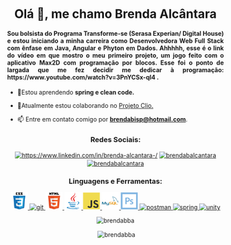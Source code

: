 <h1 align="center">Olá 👋, me chamo Brenda Alcântara</h1>
<h4 align="justify">Sou bolsista do Programa Transforme-se (Serasa Experian/ Digital House) e estou iniciando a minha carreira como Desenvolvedora Web Full Stack com ênfase em Java, Angular e Phyton em Dados. Ahhhhh, esse é o link do vídeo em que mostro o meu primeiro projeto, um jogo feito com o aplicativo Max2D com programação por blocos. Esse foi o ponto de largada que me fez decidir me dedicar à programação: https://www.youtube.com/watch?v=3PnYCSx-ql4 .</h4>

- 🌱Estou aprendendo **spring e clean code.**

- 👯Atualmente estou colaborando no [Projeto Clio.](https://github.com/aline-fagundes/projetoclio)

- 📫 Entre em contato comigo por **brendabisp@hotmail.com**.

<h3 align="center">Redes Sociais:</h3>
<p align="center">
<a href="https://linkedin.com/in/https://www.linkedin.com/in/brenda-alcantara-/" target="blank"><img align="center" src="https://raw.githubusercontent.com/rahuldkjain/github-profile-readme-generator/master/src/images/icons/Social/linked-in-alt.svg" alt="https://www.linkedin.com/in/brenda-alcantara-/" height="30" width="40" /></a>
<a href="https://fb.com/brendabalcantara" target="blank"><img align="center" src="https://raw.githubusercontent.com/rahuldkjain/github-profile-readme-generator/master/src/images/icons/Social/facebook.svg" alt="brendabalcantara" height="30" width="40" /></a>
<a href="https://instagram.com/brendabalcantara" target="blank"><img align="center" src="https://raw.githubusercontent.com/rahuldkjain/github-profile-readme-generator/master/src/images/icons/Social/instagram.svg" alt="brendabalcantara" height="30" width="40" /></a>
</p>

<h3 align="center">Linguagens e Ferramentas:</h3>
<p align="center"> <a href="https://www.w3schools.com/css/" target="_blank" rel="noreferrer"> <img src="https://raw.githubusercontent.com/devicons/devicon/master/icons/css3/css3-original-wordmark.svg" alt="css3" width="40" height="40"/> </a> <a href="https://git-scm.com/" target="_blank" rel="noreferrer"> <img src="https://www.vectorlogo.zone/logos/git-scm/git-scm-icon.svg" alt="git" width="40" height="40"/> </a> <a href="https://www.w3.org/html/" target="_blank" rel="noreferrer"> <img src="https://raw.githubusercontent.com/devicons/devicon/master/icons/html5/html5-original-wordmark.svg" alt="html5" width="40" height="40"/> </a> <a href="https://www.java.com" target="_blank" rel="noreferrer"> <img src="https://raw.githubusercontent.com/devicons/devicon/master/icons/java/java-original.svg" alt="java" width="40" height="40"/> </a> <a href="https://developer.mozilla.org/en-US/docs/Web/JavaScript" target="_blank" rel="noreferrer"> <img src="https://raw.githubusercontent.com/devicons/devicon/master/icons/javascript/javascript-original.svg" alt="javascript" width="40" height="40"/> </a> <a href="https://www.mysql.com/" target="_blank" rel="noreferrer"> <img src="https://raw.githubusercontent.com/devicons/devicon/master/icons/mysql/mysql-original-wordmark.svg" alt="mysql" width="40" height="40"/> </a> <a href="https://www.photoshop.com/en" target="_blank" rel="noreferrer"> <img src="https://raw.githubusercontent.com/devicons/devicon/master/icons/photoshop/photoshop-line.svg" alt="photoshop" width="40" height="40"/> </a> <a href="https://postman.com" target="_blank" rel="noreferrer"> <img src="https://www.vectorlogo.zone/logos/getpostman/getpostman-icon.svg" alt="postman" width="40" height="40"/> </a> <a href="https://spring.io/" target="_blank" rel="noreferrer"> <img src="https://www.vectorlogo.zone/logos/springio/springio-icon.svg" alt="spring" width="40" height="40"/> </a> <a href="https://unity.com/" target="_blank" rel="noreferrer"> <img src="https://www.vectorlogo.zone/logos/unity3d/unity3d-icon.svg" alt="unity" width="40" height="40"/> </a> </p>

<div></div>
<div align="center"><p><img src="https://github-readme-stats.vercel.app/api/top-langs?username=brendabba&show_icons=true&locale=en&layout=compact" alt="brendabba" /></p></div>

<div align="center"><p>&nbsp;<img align="center" src="https://github-readme-stats.vercel.app/api?username=brendabba&show_icons=true&locale=en" alt="brendabba" /></p>
  
